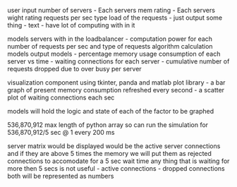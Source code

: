 user input
    number of servers
        - Each servers mem rating
        - Each servers wight rating
    requests per sec
    type load of the requests
        - just output some thing - text
        - have lot of computing with in it
        
models
    servers with in the loadbalancer - computation power for each
    number of requests per sec and type of requests
    algorithm calculation models
    output models
     -  percentage memory usage consumption of each server vs time
     -  waiting connections for each server
     -  cumulative number of requests dropped due to over busy per server

visualization component
    using tkinter, panda and matlab plot library
    -   a bar graph of present memory consumption refreshed every second
    -   a scatter plot of waiting connections each sec

models will hold the logic and state of each of the factor to be graphed

536,870,912 max length of python array so can run the simulation for 536,870,912/5 sec 
@  1 every 200 ms

server matrix would be displayed would be the active server connections
and if they are above 5 times the memory we will put them as rejected connections
to accomodate for a 5 sec wait time any thing that is waiting for more then 5 secs is not 
useful
    - active connections
    - dropped connections
 both will be represented as numbers